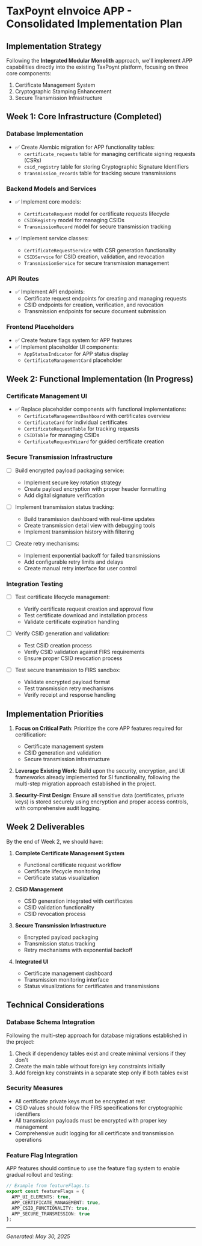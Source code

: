 # TaxPoynt eInvoice APP - Consolidated Implementation Plan

## Implementation Strategy

Following the **Integrated Modular Monolith** approach, we'll implement APP capabilities directly into the existing TaxPoynt platform, focusing on three core components:
1. Certificate Management System
2. Cryptographic Stamping Enhancement
3. Secure Transmission Infrastructure

## Week 1: Core Infrastructure (Completed)

### Database Implementation
- ✅ Create Alembic migration for APP functionality tables:
  - `certificate_requests` table for managing certificate signing requests (CSRs)
  - `csid_registry` table for storing Cryptographic Signature Identifiers
  - `transmission_records` table for tracking secure transmissions

### Backend Models and Services
- ✅ Implement core models:
  - `CertificateRequest` model for certificate requests lifecycle
  - `CSIDRegistry` model for managing CSIDs
  - `TransmissionRecord` model for secure transmission tracking
  
- ✅ Implement service classes:
  - `CertificateRequestService` with CSR generation functionality
  - `CSIDService` for CSID creation, validation, and revocation
  - `TransmissionService` for secure transmission management

### API Routes
- ✅ Implement API endpoints:
  - Certificate request endpoints for creating and managing requests
  - CSID endpoints for creation, verification, and revocation
  - Transmission endpoints for secure document submission

### Frontend Placeholders
- ✅ Create feature flags system for APP features
- ✅ Implement placeholder UI components:
  - `AppStatusIndicator` for APP status display
  - `CertificateManagementCard` placeholder

## Week 2: Functional Implementation (In Progress)

### Certificate Management UI
- ✅ Replace placeholder components with functional implementations:
  - `CertificateManagementDashboard` with certificates overview
  - `CertificateCard` for individual certificates
  - `CertificateRequestTable` for tracking requests
  - `CSIDTable` for managing CSIDs
  - `CertificateRequestWizard` for guided certificate creation

### Secure Transmission Infrastructure
- [ ] Build encrypted payload packaging service:
  - Implement secure key rotation strategy
  - Create payload encryption with proper header formatting
  - Add digital signature verification
  
- [ ] Implement transmission status tracking:
  - Build transmission dashboard with real-time updates
  - Create transmission detail view with debugging tools
  - Implement transmission history with filtering

- [ ] Create retry mechanisms:
  - Implement exponential backoff for failed transmissions
  - Add configurable retry limits and delays
  - Create manual retry interface for user control

### Integration Testing
- [ ] Test certificate lifecycle management:
  - Verify certificate request creation and approval flow
  - Test certificate download and installation process
  - Validate certificate expiration handling

- [ ] Verify CSID generation and validation:
  - Test CSID creation process
  - Verify CSID validation against FIRS requirements
  - Ensure proper CSID revocation process

- [ ] Test secure transmission to FIRS sandbox:
  - Validate encrypted payload format
  - Test transmission retry mechanisms
  - Verify receipt and response handling

## Implementation Priorities

1. **Focus on Critical Path**: Prioritize the core APP features required for certification:
   - Certificate management system
   - CSID generation and validation
   - Secure transmission infrastructure

2. **Leverage Existing Work**: Build upon the security, encryption, and UI frameworks already implemented for SI functionality, following the multi-step migration approach established in the project.

3. **Security-First Design**: Ensure all sensitive data (certificates, private keys) is stored securely using encryption and proper access controls, with comprehensive audit logging.

## Week 2 Deliverables

By the end of Week 2, we should have:

1. **Complete Certificate Management System**
   - Functional certificate request workflow
   - Certificate lifecycle monitoring
   - Certificate status visualization

2. **CSID Management**
   - CSID generation integrated with certificates
   - CSID validation functionality
   - CSID revocation process

3. **Secure Transmission Infrastructure**
   - Encrypted payload packaging
   - Transmission status tracking
   - Retry mechanisms with exponential backoff

4. **Integrated UI**
   - Certificate management dashboard
   - Transmission monitoring interface
   - Status visualizations for certificates and transmissions

## Technical Considerations

### Database Schema Integration
Following the multi-step approach for database migrations established in the project:
1. Check if dependency tables exist and create minimal versions if they don't
2. Create the main table without foreign key constraints initially
3. Add foreign key constraints in a separate step only if both tables exist

### Security Measures
- All certificate private keys must be encrypted at rest
- CSID values should follow the FIRS specifications for cryptographic identifiers
- All transmission payloads must be encrypted with proper key management
- Comprehensive audit logging for all certificate and transmission operations

### Feature Flag Integration
APP features should continue to use the feature flag system to enable gradual rollout and testing:
```typescript
// Example from featureFlags.ts
export const featureFlags = {
  APP_UI_ELEMENTS: true,
  APP_CERTIFICATE_MANAGEMENT: true,
  APP_CSID_FUNCTIONALITY: true,
  APP_SECURE_TRANSMISSION: true
};
```

---

*Generated: May 30, 2025*
